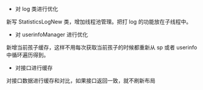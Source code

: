 - 对 log 类进行优化

新写 StatisticsLogNew 类，增加线程池管理。把打 log 的功能放在子线程中。

- 对 userinfoManager 进行优化

新增当前孩子缓存，这样不用每次获取当前孩子的时候都重新从 sp 或者 userinfo 中循环遍历得到。

- 对接口进行缓存

对接口数据进行缓存和对比，如果接口返回一致，就不刷新布局